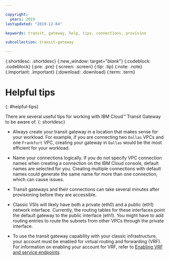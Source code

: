 ```yaml
---

copyright:
  years: 2019
lastupdated: "2019-12-04"

keywords: transit, gateway, help, tips, connections, provision

subcollection: transit-gateway

---
```


{:shortdesc: .shortdesc}
{:new_window: target="_blank_"}
{:codeblock: .codeblock}
{:pre: .pre}
{:screen: .screen}
{:tip: .tip}
{:note: .note}
{:important: .important}
{:download: .download}
{:term: .term}

# Helpful tips
{: #helpful-tips}

There are several useful tips for working with IBM Cloud™ Transit Gateway to be aware of.
{: shortdesc}

* Always create your transit gateway in a location that makes sense for your workload. For example, if you are connecting two `Dallas` VPCs and one `Frankfurt` VPC, creating your gateway in `Dallas` would be the most efficient for your workload.

* Name your connections logically. If you do not specify VPC connection names when creating a connection on the IBM Cloud console, default names are selected for you. Creating multiple connections with default names could generate the same name for more than one connection, which can cause issues.

* Transit gateways and their connections can take several minutes after provisioning before they are accessible.

* Classic VSIs will likely have both a private (eth0) and a public (eth1) network interface. Currently, the routing tables for these interfaces point the default gateway to the public interface (eth1). You might have to add routing entries to route the subnets from other VPCs through the private interface.

* To use the transit gateway capability with your classic infrastructure, your account must be enabled for virtual routing and forwarding (VRF). For information on enabling your account for VRF, refer to [Enabling VRF and service endpoints](/docs/account?topic=account-vrf-service-endpoint).
